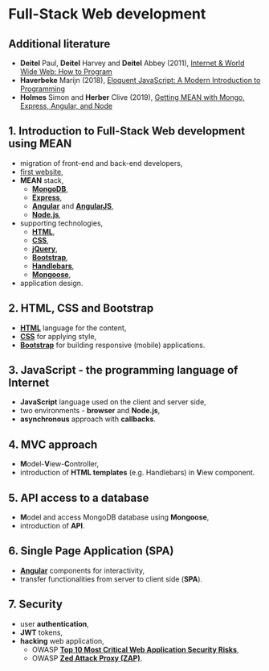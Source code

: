 # Full-Stack Web development


## Additional literature

* **Deitel** Paul, **Deitel** Harvey and **Deitel** Abbey (2011), [Internet & World Wide Web: How to Program](https://www.amazon.com/Internet-World-Wide-Web-Program/dp/0132151006)
* **Haverbeke** Marijn (2018), [Eloquent JavaScript: A Modern Introduction to Programming](http://eloquentjavascript.net/)
* **Holmes** Simon and **Herber** Clive (2019), [Getting MEAN with Mongo, Express, Angular, and Node](https://www.amazon.com/Getting-MEAN-Mongo-Express-Angular/dp/1617294756)





## 1. Introduction to Full-Stack Web development using MEAN


* migration of front-end and back-end developers,
* [first website](http://info.cern.ch/hypertext/WWW/TheProject.html),
* **MEAN** stack,
  * **[MongoDB](https://www.mongodb.com)**,
  * **[Express](https://expressjs.com)**,
  * **[Angular](https://angular.io)** and **[AngularJS](https://angularjs.org)**,
  * **[Node.js](https://nodejs.org)**,
* supporting technologies,
  * **[HTML](https://www.w3.org/html)**,
  * **[CSS](https://www.w3.org/Style/CSS)**,
  * **[jQuery](https://jquery.com)**,
  * **[Bootstrap](https://getbootstrap.com)**,
  * **[Handlebars](https://handlebarsjs.com)**,
  * **[Mongoose](https://mongoosejs.com)**,
* application design.





## 2. HTML, CSS and Bootstrap


* **[HTML](https://www.w3.org/html)** language for the content,
* **[CSS](https://www.w3.org/Style/CSS)** for applying style,
* **[Bootstrap](https://getbootstrap.com)** for building responsive (mobile) applications.





## 3. JavaScript - the programming language of Internet


* **JavaScript** language used on the client and server side,
* two environments - **browser** and **Node.js**,
* **asynchronous** approach with **callbacks**.





## 4. MVC approach


* **M**odel-**V**iew-**C**ontroller,
* introduction of **HTML templates** (e.g. Handlebars) in **V**iew component.





## 5. API access to a database


* **M**odel and access MongoDB database using **Mongoose**,
* introduction of **API**.





## 6. Single Page Application (SPA)


* **[Angular](https://angular.io)** components for interactivity,
* transfer functionalities from server to client side (**SPA**).





## 7. Security


* user **authentication**,
* **JWT** tokens,
* **hacking** web application,
  * OWASP **[Top 10 Most Critical Web Application Security Risks](https://www.owasp.org/index.php/Category:OWASP_Top_Ten_Project
)**,
  * OWASP **[Zed Attack Proxy (ZAP)](https://www.owasp.org/index.php/OWASP_Zed_Attack_Proxy_Project)**.
